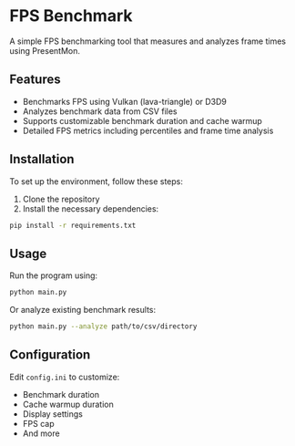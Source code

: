 # FPS Benchmark

A simple FPS benchmarking tool that measures and analyzes frame times using PresentMon.

## Features
- Benchmarks FPS using Vulkan (lava-triangle) or D3D9
- Analyzes benchmark data from CSV files
- Supports customizable benchmark duration and cache warmup
- Detailed FPS metrics including percentiles and frame time analysis

## Installation

To set up the environment, follow these steps:

1. Clone the repository
2. Install the necessary dependencies:
```bash
pip install -r requirements.txt
```

## Usage

Run the program using:
```bash
python main.py
```

Or analyze existing benchmark results:
```bash
python main.py --analyze path/to/csv/directory
```

## Configuration

Edit `config.ini` to customize:
- Benchmark duration
- Cache warmup duration
- Display settings
- FPS cap
- And more
